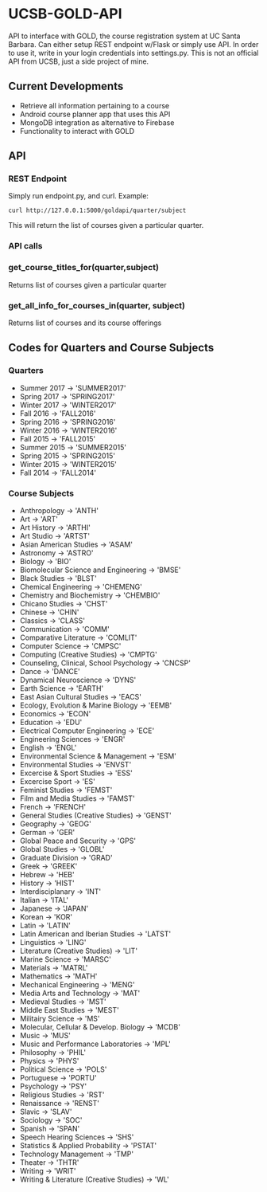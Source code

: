 # UCSB-GOLD-API
API to interface with GOLD, the course registration system at UC Santa Barbara. Can either setup REST endpoint w/Flask or simply use API. In order to use it, write in your login credentials into settings.py. This is not an official API from UCSB, just a side project of mine.

## Current Developments 
* Retrieve all information pertaining to a course
* Android course planner app that uses this API
* MongoDB integration as alternative to Firebase
* Functionality to interact with GOLD 


## API

### REST Endpoint
Simply run endpoint.py, and curl. Example:
```
curl http://127.0.0.1:5000/goldapi/quarter/subject
```

This will return the list of courses given a particular quarter.

### API calls
### get_course_titles_for(quarter,subject)
Returns list of courses given a particular quarter

### get_all_info_for_courses_in(quarter, subject)
Returns list of courses and its course offerings


## Codes for Quarters and Course Subjects 

### Quarters
* Summer 2017 -> 'SUMMER2017'
* Spring 2017 -> 'SPRING2017'
* Winter 2017 -> 'WINTER2017'
* Fall 2016 -> 'FALL2016'
* Spring 2016 -> 'SPRING2016'
* Winter 2016 -> 'WINTER2016'
* Fall 2015 -> 'FALL2015'
* Summer 2015 -> 'SUMMER2015'
* Spring 2015 -> 'SPRING2015'
* Winter 2015 -> 'WINTER2015'
* Fall 2014 -> 'FALL2014'

### Course Subjects 
* Anthropology -> 'ANTH'
* Art -> 'ART'
* Art History -> 'ARTHI'
* Art Studio -> 'ARTST'
* Asian American Studies -> 'ASAM'
* Astronomy -> 'ASTRO'
* Biology -> 'BIO'
* Biomolecular Science and Engineering -> 'BMSE'
* Black Studies -> 'BLST'
* Chemical Engineering -> 'CHEMENG'
* Chemistry and Biochemistry -> 'CHEMBIO'
* Chicano Studies -> 'CHST'
* Chinese -> 'CHIN'
* Classics -> 'CLASS'
* Communication -> 'COMM'
* Comparative Literature -> 'COMLIT'
* Computer Science -> 'CMPSC'
* Computing (Creative Studies) -> 'CMPTG'
* Counseling, Clinical, School Psychology  -> 'CNCSP'
* Dance -> 'DANCE'
* Dynamical Neuroscience -> 'DYNS'
* Earth Science -> 'EARTH'
* East Asian Cultural Studies -> 'EACS'
* Ecology, Evolution & Marine Biology -> 'EEMB'
* Economics -> 'ECON'
* Education -> 'EDU'
* Electrical Computer Engineering -> 'ECE'
* Engineering Sciences -> 'ENGR'
* English -> 'ENGL'
* Environmental Science & Management -> 'ESM'
* Environmental Studies -> 'ENVST'
* Excercise & Sport Studies -> 'ESS'
* Excercise Sport -> 'ES'
* Feminist Studies -> 'FEMST'
* Film and Media Studies -> 'FAMST'
* French -> 'FRENCH'
* General Studies (Creative Studies) -> 'GENST'
* Geography -> 'GEOG'
* German -> 'GER'
* Global Peace and Security -> 'GPS'
* Global Studies -> 'GLOBL'
* Graduate Division -> 'GRAD'
* Greek -> 'GREEK'
* Hebrew -> 'HEB'
* History -> 'HIST'
* Interdisciplanary -> 'INT'
* Italian -> 'ITAL'
* Japanese -> 'JAPAN'
* Korean -> 'KOR'
* Latin -> 'LATIN'
* Latin American and Iberian Studies -> 'LATST'
* Linguistics -> 'LING'
* Literature (Creative Studies) -> 'LIT'
* Marine Science -> 'MARSC'
* Materials -> 'MATRL'
* Mathematics -> 'MATH'
* Mechanical Engineering -> 'MENG'
* Media Arts and Technology -> 'MAT'
* Medieval Studies -> 'MST'
* Middle East Studies -> 'MEST'
* Militairy Science -> 'MS'
* Molecular, Cellular & Develop. Biology -> 'MCDB'
* Music -> 'MUS'
* Music and Performance Laboratories -> 'MPL'
* Philosophy -> 'PHIL'
* Physics -> 'PHYS'
* Political Science -> 'POLS'
* Portuguese -> 'PORTU'
* Psychology -> 'PSY'
* Religious Studies -> 'RST'
* Renaissance -> 'RENST'
* Slavic -> 'SLAV'
* Sociology -> 'SOC'
* Spanish -> 'SPAN'
* Speech Hearing Sciences -> 'SHS'
* Statistics & Applied Probability -> 'PSTAT'
* Technology Management -> 'TMP'
* Theater -> 'THTR'
* Writing -> 'WRIT'
* Writing & Literature (Creative Studies) -> 'WL'


